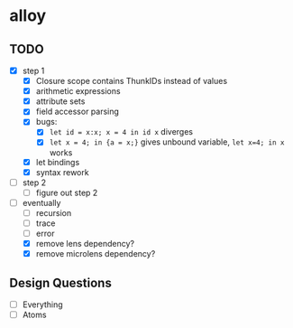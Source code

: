 # alloy

## TODO
- [x] step 1
  - [x] Closure scope contains ThunkIDs instead of values
  - [x] arithmetic expressions
  - [x] attribute sets
  - [x] field accessor parsing
  - [x] bugs:
    - [x] `let id = x:x; x = 4 in id x` diverges
    - [x] `let x = 4; in {a = x;}` gives unbound variable, `let x=4; in x` works
  - [x] let bindings
  - [x] syntax rework
- [ ] step 2
  - [ ] figure out step 2
- [ ] eventually
  - [ ] recursion
  - [ ] trace
  - [ ] error
  - [x] remove lens dependency?
  - [x] remove microlens dependency?

## Design Questions
- [ ] Everything
- [ ] Atoms
